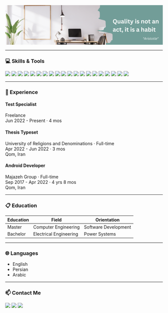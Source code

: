 <img src="Banner.png" width="fill">

<!-- # 👋 Hi There and thanks for viewing my Github profile.

My name is Amir Dehbashi and I'm a Master's student in Computer Software Engineering at Shahab Danesh University residing in Iran.

I was fortunate to get known to a professional IT company during my university studies and be able to work with their experienced members as an apprentice to develop great ideas and projects. During this time I interacted with different IT fields like web development, mobile app development, ui & ux concepts, group interaction, and team working. After quite some time I managed to secure a role as an Android Developer and work with them for nearly 5 years and participate in some eCommerce, educational, and medical projects.

One of the major gaps we had in our team was the absence of an experienced tester with the ability to test and ensure the quality of our products before deploying them to the customer which had a direct effect on slowing our development and delivery time. When the work wasn't in its prime I took it upon myself to learn the right way of testing the software and increase the quality of our product and this was like a career shift because I liked this more than android development. So for now, I am currently focusing on working as a freelance test specialist with junior experience in manual & automation testing. -->

-----------------------------------------------------------------------------------------------------------------------------------------------------------------------------------

### 💻 Skills & Tools

[![](https://img.shields.io/badge/Android%20Studio-3DDC84?style=flat&logo=Android%20Studio&logoColor=white)](https://developer.android.com/studio)
[![](https://img.shields.io/badge/IntelliJ%20IDEA-f62e5b?style=flat&logo=IntelliJ%20IDEA&logoColor=white)](https://jetbrains.com/idea)
[![](https://img.shields.io/badge/Android-3DDC84?style=flat&logo=Android&logoColor=white)](https://developer.android.com/studio)
[![](https://img.shields.io/badge/Java-007396?style=flat&logo=Oracle&logoColor=white)](https://oracle.com/java)
[![](https://img.shields.io/badge/Selenium-59b943?style=flat&logo=Selenium&logoColor=white)](https://selenium.dev)
[![](https://img.shields.io/badge/Appium-622e8b?style=flat&logo=appium&logoColor=white)](https://appium.io)
[![](https://img.shields.io/badge/Postman-FF6C37?style=flat&logo=Postman&logoColor=white)](https://postman.com)
[![](https://img.shields.io/badge/Apache%20Jmeter-d22128?style=flat&logo=Apache%20Jmeter&logoColor=white)](https://jmeter.apache.org)
[![](https://img.shields.io/badge/Trello-0079BF?style=flat&logo=Trello&logoColor=white)](https://trello.com)
[![](https://img.shields.io/badge/ClickUp-7b68ee?style=flat&logo=ClickUp&logoColor=white)](https://clickup.com)
[![](https://img.shields.io/badge/Jira-2684ff?style=flat&logo=Jira&logoColor=white)](https://atlassian.com/software/jira)
[![](https://img.shields.io/badge/Slack-4A154B?style=flat&logo=Slack&logoColor=white)](https://Slack.com)
[![](https://img.shields.io/badge/Fork-1ba3ef?style=flat&logo=Fork&logoColor=white)](https://git-fork.com)
[![](https://img.shields.io/badge/Github-6f42c1?style=flat&logo=Github&logoColor=white)](https://github.com)
[![](https://img.shields.io/badge/Jenkins-5a6268?style=flat&logo=Jenkins&logoColor=white)](https://jenkins.io)
[![](https://img.shields.io/badge/Sonarqube-4c9bd6?style=flat&logo=Sonarqube&logoColor=white)](https://sonarqube.org)
[![](https://img.shields.io/badge/Stack%20Overflow-FE7A16?style=flat&logo=Stack%20Overflow&logoColor=white)](https://stackoverflow.com)
[![](https://img.shields.io/badge/Word-2b579a?style=flat&logo=Microsoft%20Word&logoColor=white)](https://microsoft.com)
[![](https://img.shields.io/badge/Powerpoint-b7472a?style=flat&logo=Microsoft%20Powerpoint&logoColor=white)](https://microsoft.com)
[![](https://img.shields.io/badge/Excel-217346?style=flat&logo=Microsoft%20Excel&logoColor=white)](https://microsoft.com)

-----------------------------------------------------------------------------------------------------------------------------------------------------------------------------------

### 📌 Experience

#### Test Specialist <br/>
  Freelance <br/>
  Jun 2022 - Present · 4 mos
  
#### Thesis Typeset <br/>
  University of Religions and Denominations · Full-time <br/>
  Apr 2022 - Jun 2022 · 3 mos <br/>
  Qom, Iran
  
#### Android Developer <br/>
  Majazeh Group · Full-time <br/>
  Sep 2017 - Apr 2022 · 4 yrs 8 mos <br/>
  Qom, Iran

-----------------------------------------------------------------------------------------------------------------------------------------------------------------------------------

### 📋 Education

Education | Field | Orientation
------------ | ------------- | -------------
Master | Computer Engineering | Software Development
Bachelor | Electrical Engineering | Power Systems

-----------------------------------------------------------------------------------------------------------------------------------------------------------------------------------

### 🌐 Languages

* English <br/>
* Persian <br/>
* Arabic

-----------------------------------------------------------------------------------------------------------------------------------------------------------------------------------

### 📫 Contact Me

[![](https://img.shields.io/badge/Telegram-2CA5E0?style=flat&logo=Telegram&logoColor=white)](https://telegram.me/a_dehbashi100)
[![](https://img.shields.io/badge/Instagram-E4405F?style=flat&logo=Instagram&logoColor=white)](https://instagram.com/a_dehbashi100)
[![](https://img.shields.io/badge/Linkedin-0A66C2?style=flat&logo=Linkedin&logoColor=white)](https://linkedin.com/in/amirdehbashi)

<!--- -------------------------------------------------------------------------------------------------------------------------------------------------------------------------------- --->

<!--- ### 📈 Stats --->

<!--- ![](https://github-readme-stats.vercel.app/api?username=A-Dehbashi&theme=vue-dark&show_icons=true&count_private=true) --->
<!--- ![](https://github-readme-stats.vercel.app/api/top-langs/?username=A-Dehbashi&theme=vue-dark&layout=compact) --->
